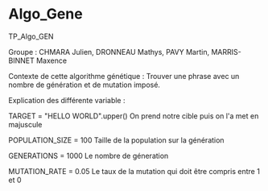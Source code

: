 # Algo_Gene
TP_Algo_GEN

Groupe : CHMARA Julien, DRONNEAU Mathys, PAVY Martin, MARRIS-BINNET Maxence

Contexte de cette algorithme génétique : Trouver une phrase avec un nombre de génération et de mutation imposé.

Explication des différente variable : 

TARGET = "HELLO WORLD".upper()
On prend notre cible puis on l'a met en majuscule

POPULATION_SIZE = 100
Taille de la population sur la génération

GENERATIONS = 1000
Le nombre de géneration

MUTATION_RATE = 0.05
Le taux de la mutation qui doit être compris entre 1 et 0
